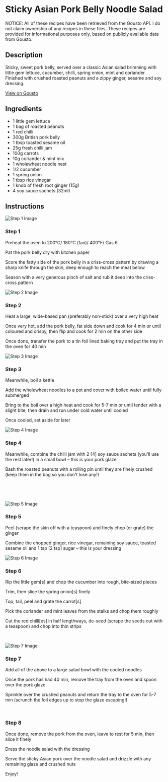 # Sticky Asian Pork Belly Noodle Salad

NOTICE: All of these recipes have been retrieved from the Gousto API. I do not claim ownership of any recipes in these files. These recipes are provided for informational purposes only, based on publicly available data from Gousto.

## Description

Sticky, sweet pork belly, served over a classic Asian salad brimming with little gem lettuce, cucumber, chilli, spring onion, mint and coriander. Finished with crushed roasted peanuts and a zippy ginger, sesame and soy dressing. 

[View on Gousto](https://www.gousto.co.uk/recipes/cookbook/sticky-asian-pork-belly-noodle-salad)

## Ingredients

- 1 little gem lettuce
- 1 bag of roasted peanuts
- 1 red chilli
- 300g British pork belly
- 1 tbsp toasted sesame oil
- 25g fresh chilli jam
- 100g carrots
- 10g coriander & mint mix
- 1 wholewheat noodle nest
- 1/2 cucumber
- 1 spring onion
- 1 tbsp rice vinegar
- 1 knob of fresh root ginger (15g)
- 4 soy sauce sachets (32ml)

## Instructions

![Step 1 Image](https://production-media.gousto.co.uk/cms/recipe-step-image/1084.-step-1-x200.jpg)

### Step 1

Preheat the oven to 200&deg;C/ 180&deg;C (fan)/ 400&deg;F/ Gas 6


Pat the pork belly dry with kitchen paper


Score the fatty side of the pork belly in a criss-cross pattern by drawing a sharp knife through the skin, deep enough to reach the meat below


Season with a very generous pinch of salt and rub it deep into the criss-cross pattern

![Step 2 Image](https://production-media.gousto.co.uk/cms/recipe-step-image/1084.-step-2-x200.jpg)

### Step 2

Heat a large, wide-based pan (preferably non-stick) over a very high heat


Once very hot, add the pork belly, fat side down and cook for 4 min or until coloured and crispy, then flip and cook for 2 min on the other side&nbsp;


Once done, transfer the pork to a tin foil lined baking tray and put the tray in the oven for 40 min

![Step 3 Image](https://production-media.gousto.co.uk/cms/recipe-step-image/1084.-step-3-x200.jpg)

### Step 3

Meanwhile, boil a kettle


Add the wholewheat noodles to a pot and cover with boiled water until fully submerged


Bring to the boil over a high heat and cook for 5-7 min or until tender with a slight bite, then drain and run under cold water until cooled


Once cooled, set aside for later

![Step 4 Image](https://production-media.gousto.co.uk/cms/recipe-step-image/1084.-step-4-x200.jpg)

### Step 4

Meanwhile, combine the chilli jam&nbsp;with 2 <span class="text-danger">[4]</span> soy sauce sachets (you'll use the rest later!)&nbsp;in a small bowl &ndash; this is your pork glaze


Bash the roasted peanuts with a rolling pin until they are finely crushed (keep them in the bag so you don't lose any!)


&nbsp;


&nbsp;

![Step 5 Image](https://production-media.gousto.co.uk/cms/recipe-step-image/1084.-step-5-x200.jpg)

### Step 5

Peel (scrape the skin off with a teaspoon) and finely chop (or grate) the ginger


Combine the chopped ginger, rice vinegar, remaining soy sauce, toasted sesame oil and 1 tsp <span class="text-danger">[2 tsp]</span> sugar &ndash;&nbsp;this is your&nbsp;dressing

![Step 6 Image](https://production-media.gousto.co.uk/cms/recipe-step-image/1084.-step-6-x200.jpg)

### Step 6

Rip the little gem<span class="text-danger">[s]</span>&nbsp;and chop the cucumber into rough, bite-sized pieces&nbsp;


Trim, then slice the spring onion<span class="text-danger">[s] </span>finely


Top, tail, peel and grate the carrot<span class="text-danger">[s]</span>


Pick the coriander and mint leaves from the stalks and chop them roughly


Cut the red&nbsp;chilli<span class="text-danger">[es]</span> in half lengthways, de-seed (scrape the seeds out with a teaspoon) and chop into thin strips


&nbsp;

![Step 7 Image](https://production-media.gousto.co.uk/cms/recipe-step-image/1084.-step-7-x200.jpg)

### Step 7

Add all of the above to a large salad bowl with the cooled noodles


Once the pork has had&nbsp;40 min, remove the tray from the oven and spoon over the&nbsp;pork glaze


Sprinkle over the&nbsp;crushed peanuts and return the tray to the oven for 5-7 min (scrunch the foil edges up to stop the glaze escaping!)


&nbsp;

### Step 8

Once done, remove the pork from the oven, leave to rest for 5 min, then slice it finely


Dress the noodle salad with the dressing


Serve the sticky Asian pork over the noodle salad and drizzle with any remaining glaze&nbsp;and crushed nuts


Enjoy!&nbsp;

